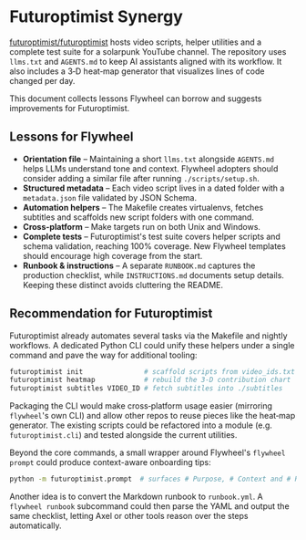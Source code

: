 # Futuroptimist Synergy

[futuroptimist/futuroptimist](https://github.com/futuroptimist/futuroptimist) hosts video scripts, helper utilities and a complete test suite for a solarpunk YouTube channel. The repository uses `llms.txt` and `AGENTS.md` to keep AI assistants aligned with its workflow. It also includes a 3‑D heat‑map generator that visualizes lines of code changed per day.

This document collects lessons Flywheel can borrow and suggests improvements for Futuroptimist.

## Lessons for Flywheel

- **Orientation file** – Maintaining a short `llms.txt` alongside `AGENTS.md` helps LLMs understand tone and context. Flywheel adopters should consider adding a similar file after running `./scripts/setup.sh`.
- **Structured metadata** – Each video script lives in a dated folder with a `metadata.json` file validated by JSON Schema.
- **Automation helpers** – The Makefile creates virtualenvs, fetches subtitles and scaffolds new script folders with one command.
- **Cross-platform** – Make targets run on both Unix and Windows.
- **Complete tests** – Futuroptimist's test suite covers helper scripts and schema validation, reaching 100% coverage. New Flywheel templates should encourage high coverage from the start.
- **Runbook & instructions** – A separate `RUNBOOK.md` captures the production checklist, while `INSTRUCTIONS.md` documents setup details. Keeping these distinct avoids cluttering the README.

## Recommendation for Futuroptimist

Futuroptimist already automates several tasks via the Makefile and nightly workflows. A dedicated Python CLI could unify these helpers under a single command and pave the way for additional tooling:

```bash
futuroptimist init               # scaffold scripts from video_ids.txt
futuroptimist heatmap            # rebuild the 3-D contribution chart
futuroptimist subtitles VIDEO_ID # fetch subtitles into ./subtitles
```

Packaging the CLI would make cross‑platform usage easier (mirroring `flywheel`'s own CLI) and allow other repos to reuse pieces like the heat‑map generator. The existing scripts could be refactored into a module (e.g. `futuroptimist.cli`) and tested alongside the current utilities.

Beyond the core commands, a small wrapper around Flywheel's `flywheel prompt` could produce context-aware onboarding tips:

```bash
python -m futuroptimist.prompt  # surfaces # Purpose, # Context and # Request sections
```

Another idea is to convert the Markdown runbook to `runbook.yml`. A `flywheel runbook` subcommand could then parse the YAML and output the same checklist, letting Axel or other tools reason over the steps automatically.
